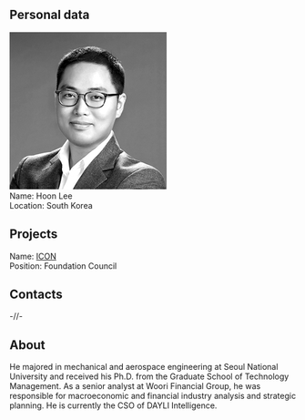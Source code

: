 ## Personal data
![ photo](photo/hoon_lee.jpg)  
Name: Hoon Lee  
Location: South Korea
## Projects 
Name: [ICON](../projects/icon.md)  
Position: Foundation Council
## Contacts
-//-
## About
He majored in mechanical and aerospace engineering at Seoul National University and received his Ph.D. from the Graduate School of Technology Management. As a senior analyst at Woori Financial Group, he was responsible for macroeconomic and financial industry analysis and strategic planning. He is currently the CSO of DAYLI Intelligence.
